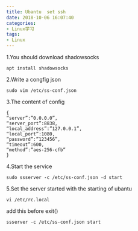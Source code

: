 ```yaml
---
title: Ubantu  set ssh
date: 2018-10-06 16:07:40
categories:
- Linux学习
tags:
- Linux
---
```


1.You should download shadowsocks
```
apt install shadowsocks 
```

2.Write a congfig json
```
sudo vim /etc/ss-conf.json
```

3.The content of config
```
{
“server”:”0.0.0.0”,
“server_port”:8838,
“local_address”:”127.0.0.1”,
“local_port”:1080,
“password”:”123456”,
“timeout”:600,
“method”:”aes-256-cfb”
}
```
<!-- more -->
4.Start the service
```
sudo ssserver -c /etc/ss-conf.json -d start
```

5.Set the server started with the starting of ubantu

```
vi /etc/rc.local
```
add this before exit()
```
ssserver -c /etc/ss-conf.json start
```

